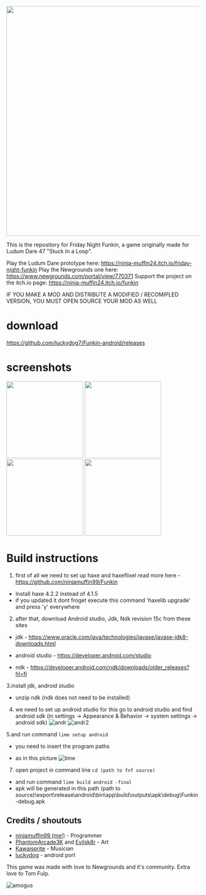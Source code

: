 <p align="center"> 
<img src="https://user-images.githubusercontent.com/59097731/121178442-29003c00-c867-11eb-8851-b07d2c5ca7b6.png" width="600" />
</p>
  
This is the repository for Friday Night Funkin, a game originally made for Ludum Dare 47 "Stuck In a Loop".

Play the Ludum Dare prototype here: https://ninja-muffin24.itch.io/friday-night-funkin
Play the Newgrounds one here: https://www.newgrounds.com/portal/view/770371
Support the project on the itch.io page: https://ninja-muffin24.itch.io/funkin

IF YOU MAKE A MOD AND DISTRIBUTE A MODIFIED / RECOMIPLED VERSION, YOU MUST OPEN SOURCE YOUR MOD AS WELL

# download

https://github.com/luckydog7/Funkin-android/releases



# screenshots
<div>
<img src="https://user-images.githubusercontent.com/59097731/104103630-31eae280-52b4-11eb-90a4-5bdb1b39fc53.jpg" width="200" />
<img src="https://user-images.githubusercontent.com/59097731/104103635-34e5d300-52b4-11eb-96f8-13910580fbc8.jpg" width="200" />
<img src="https://user-images.githubusercontent.com/59097731/104103636-36af9680-52b4-11eb-8740-f7be0c098265.jpg" width="200" />
<img src="https://user-images.githubusercontent.com/59097731/104103637-37e0c380-52b4-11eb-8f84-87892f3e5d85.jpg" width="200" />
</div>

# Build instructions

1. first of all we need to set up haxe and haxeflixel read more here - https://github.com/ninjamuffin99/Funkin

  - Install haxe 4.2.2 instead of 4.1.5
  - if you updated it dont froget execute this command 'haxelib upgrade' and press 'y' everywhere


2. after that, download Android studio, Jdk, Ndk revision 15c from these sites

  - jdk - https://www.oracle.com/java/technologies/javase/javase-jdk8-downloads.html

  - android studio - https://developer.android.com/studio

  - ndk - https://developer.android.com/ndk/downloads/older_releases?hl=fi


3.install jdk, android studio 
  - unzip ndk (ndk does not need to be installed)


4. we need to set up android studio for this go to android studio and find android sdk (in settings -> Appearance & Behavior -> system settings -> android sdk)
![andr](https://user-images.githubusercontent.com/59097731/104179652-44346000-541d-11eb-8ad1-1e4dfae304a8.PNG)
![andr2](https://user-images.githubusercontent.com/59097731/104179943-a9885100-541d-11eb-8f69-7fb5a4bfdd37.PNG)


5.and run command `lime setup android`
  - you need to insert the program paths

  - as in this picture
![lime](https://user-images.githubusercontent.com/59097731/104179268-9e80f100-541c-11eb-948d-a00d85317b1a.PNG)


7. open project in command line `cd (path to fnf source)`
  - and run command `lime build android -final`
  - apk will be generated in this path (path to source)\export\release\android\bin\app\build\outputs\apk\debug\Funkin-debug.apk


## Credits / shoutouts

- [ninjamuffin99 (me!)](https://twitter.com/ninja_muffin99) - Programmer
- [PhantomArcade3K](https://twitter.com/phantomarcade3k) and [Evilsk8r](https://twitter.com/evilsk8r) - Art
- [Kawaisprite](https://twitter.com/kawaisprite) - Musician
- [luckydog](https://github.com/luckydog7) - android port

This game was made with love to Newgrounds and it's community. Extra love to Tom Fulp.


![amogus](https://user-images.githubusercontent.com/59097731/121178490-34ebfe00-c867-11eb-8a42-f2bb37bcca69.png)
